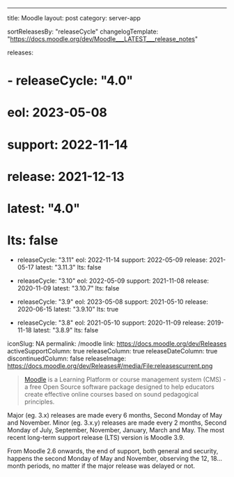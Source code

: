 ---
title: Moodle
layout: post
category: server-app

sortReleasesBy: "releaseCycle"
changelogTemplate: "https://docs.moodle.org/dev/Moodle___LATEST___release_notes"

releases:
# - releaseCycle: "4.0"
#   eol: 2023-05-08
#   support: 2022-11-14
#   release: 2021-12-13
#   latest: "4.0"
#   lts: false

  - releaseCycle: "3.11"
    eol: 2022-11-14
    support: 2022-05-09
    release: 2021-05-17
    latest: "3.11.3"
    lts: false

  - releaseCycle: "3.10"
    eol: 2022-05-09
    support: 2021-11-08
    release: 2020-11-09
    latest: "3.10.7"
    lts: false

  - releaseCycle: "3.9"
    eol: 2023-05-08
    support: 2021-05-10
    release: 2020-06-15
    latest: "3.9.10"
    lts: true

  - releaseCycle: "3.8"
    eol: 2021-05-10
    support: 2020-11-09
    release: 2019-11-18
    latest: "3.8.9"
    lts: false


iconSlug: NA
permalink: /moodle
link: https://docs.moodle.org/dev/Releases
activeSupportColumn: true
releaseColumn: true
releaseDateColumn: true
discontinuedColumn: false
releaseImage: https://docs.moodle.org/dev/Releases#/media/File:releasescurrent.png

> [Moodle](https://moodle.org/) is a Learning Platform or course management system (CMS) - a free Open Source software package designed to help educators create effective online courses based on sound pedagogical principles.

Major (eg. 3.x) releases are made every 6 months, Second Monday of May and November. Minor (eg. 3.x.y) releases are made every 2 months, Second Monday of July, September, November, January, March and May. The most recent long-term support release (LTS) version is Moodle 3.9.

From Moodle 2.6 onwards, the end of support, both general and security, happens the second Monday of May and November, observing the 12, 18... month periods, no matter if the major release was delayed or not.
